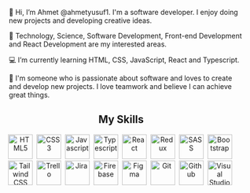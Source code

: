 <ul>👋 Hi, I’m Ahmet @ahmetyusuf1. I'm a software developer. I enjoy doing new projects and developing creative ideas.</ul>
<ul>👀 Technology, Science, Software Development, Front-end Development and React Development are my interested areas.</ul>
<ul>💻 I’m currently learning HTML, CSS, JavaScript, React and Typescript.</ul>
<ul>💞️ I'm someone who is passionate about software and loves to create and develop new projects. I love teamwork and believe I can achieve great things.</ul>

<h2 align="center">My Skills</h2>

<div align="center">
  <img src="https://cdn.jsdelivr.net/gh/devicons/devicon/icons/html5/html5-original.svg" alt="HTML5" width="50" height="50"/>&nbsp;
  <img src="https://cdn.jsdelivr.net/gh/devicons/devicon/icons/css3/css3-original.svg" alt="CSS3" width="50" height="50"/>&nbsp;
  <img src="https://cdn.jsdelivr.net/gh/devicons/devicon/icons/javascript/javascript-original.svg" alt="Javascript" width="50" height="50"/>&nbsp;
  <img src="https://cdn.jsdelivr.net/gh/devicons/devicon/icons/typescript/typescript-original.svg" alt="Typescript" width="50" height="50"/>&nbsp;
  <img src="https://cdn.jsdelivr.net/gh/devicons/devicon/icons/react/react-original-wordmark.svg" alt="React" width="50" height="50"/>&nbsp;
  <img src="https://cdn.jsdelivr.net/gh/devicons/devicon/icons/redux/redux-original.svg" alt="Redux" width="50" height="50"/>&nbsp;
  <img src="https://cdn.jsdelivr.net/gh/devicons/devicon/icons/sass/sass-original.svg" alt="SASS" width="50" height="50"/>&nbsp;
  <img src="https://cdn.jsdelivr.net/gh/devicons/devicon/icons/bootstrap/bootstrap-original-wordmark.svg" alt="Bootstrap" width="50" height="50"/>&nbsp;
  <img src="https://cdn.jsdelivr.net/gh/devicons/devicon/icons/tailwindcss/tailwindcss-plain.svg" alt="Tailwind CSS" width="50" height="50"/>&nbsp;
  <img src="https://cdn.jsdelivr.net/gh/devicons/devicon/icons/trello/trello-plain.svg" alt="Trello" width="50" height="50"/>&nbsp;
  <img src="https://cdn.jsdelivr.net/gh/devicons/devicon/icons/jira/jira-original.svg" alt="Jira" width="50" height="50"/>&nbsp;
  <img src="https://cdn.jsdelivr.net/gh/devicons/devicon/icons/firebase/firebase-plain-wordmark.svg" alt="Firebase" width="50" height="50"/>&nbsp;
  <img src="https://cdn.jsdelivr.net/gh/devicons/devicon/icons/figma/figma-original.svg" alt="Figma" width="50" height="50"/>&nbsp;
  <img src="https://cdn.jsdelivr.net/gh/devicons/devicon/icons/git/git-original-wordmark.svg" alt="Git" width="50" height="50"/>&nbsp;
  <img src="https://cdn.jsdelivr.net/gh/devicons/devicon/icons/github/github-original.svg" alt="Github" width="50" height="50"/>&nbsp;
  <img src="https://cdn.jsdelivr.net/gh/devicons/devicon/icons/vscode/vscode-original.svg" alt="Visual Studio Code" width="50" height="50"/>&nbsp;
</div>
